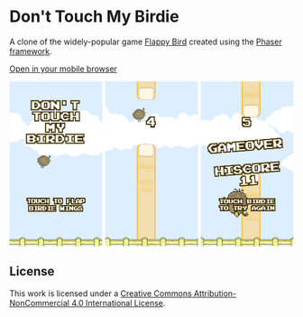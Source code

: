 # Don't Touch My Birdie

A clone of the widely-popular game [Flappy Bird](http://en.wikipedia.org/wiki/Flappy_Bird) created using the [Phaser framework](http://phaser.io/).

[Open in your mobile browser](https://jackdispade21.github.io/provaflappy)

![Screenshots](screenshots.png)

## License

This work is licensed under a [Creative Commons Attribution-NonCommercial 4.0 International License](http://creativecommons.org/licenses/by-nc/4.0/).
